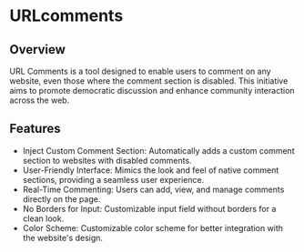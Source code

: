<h1>URLcomments</h1>

<h2>Overview</h2>
<p>URL Comments is a tool designed to enable users to comment on any website, even those where the comment section is disabled. This initiative aims to promote democratic discussion and enhance community interaction across the web.
</p>

<h2>Features</h2>
<ul><li>
Inject Custom Comment Section: Automatically adds a custom comment section to websites with disabled comments.</li>
<li>User-Friendly Interface: Mimics the look and feel of native comment sections, providing a seamless user experience.</li>
<li>Real-Time Commenting: Users can add, view, and manage comments directly on the page.</li>
<li>No Borders for Input: Customizable input field without borders for a clean look.</li>
<li>Color Scheme: Customizable color scheme for better integration with the website's design.</li>




  
</ul>
